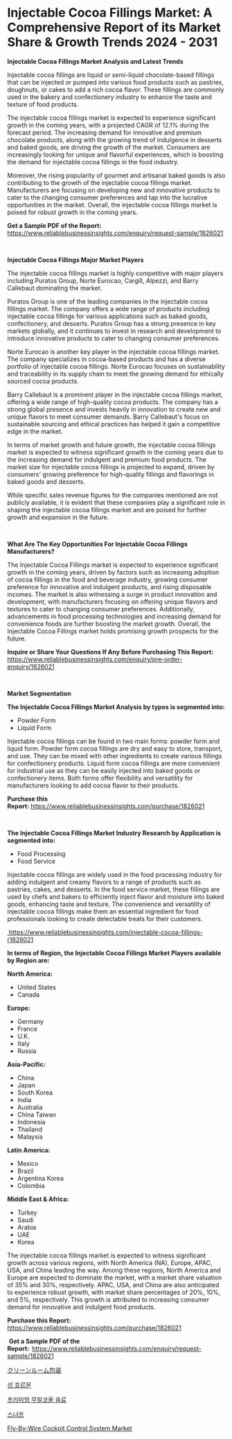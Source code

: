 <p><h1>Injectable Cocoa Fillings Market: A Comprehensive Report of its Market Share & Growth Trends 2024 - 2031</h1></p><p><strong>Injectable Cocoa Fillings Market Analysis and Latest Trends</strong></p>
<p><p>Injectable cocoa fillings are liquid or semi-liquid chocolate-based fillings that can be injected or pumped into various food products such as pastries, doughnuts, or cakes to add a rich cocoa flavor. These fillings are commonly used in the bakery and confectionery industry to enhance the taste and texture of food products.</p><p>The injectable cocoa fillings market is expected to experience significant growth in the coming years, with a projected CAGR of 12.1% during the forecast period. The increasing demand for innovative and premium chocolate products, along with the growing trend of indulgence in desserts and baked goods, are driving the growth of the market. Consumers are increasingly looking for unique and flavorful experiences, which is boosting the demand for injectable cocoa fillings in the food industry.</p><p>Moreover, the rising popularity of gourmet and artisanal baked goods is also contributing to the growth of the injectable cocoa fillings market. Manufacturers are focusing on developing new and innovative products to cater to the changing consumer preferences and tap into the lucrative opportunities in the market. Overall, the injectable cocoa fillings market is poised for robust growth in the coming years.</p></p>
<p><strong>Get a Sample PDF of the Report:&nbsp;</strong> <a href="https://www.reliablebusinessinsights.com/enquiry/request-sample/1826021">https://www.reliablebusinessinsights.com/enquiry/request-sample/1826021</a></p>
<p>&nbsp;</p>
<p><strong>Injectable Cocoa Fillings Major Market Players</strong></p>
<p><p>The injectable cocoa fillings market is highly competitive with major players including Puratos Group, Norte Eurocao, Cargill, Alpezzi, and Barry Callebaut dominating the market. </p><p>Puratos Group is one of the leading companies in the injectable cocoa fillings market. The company offers a wide range of products including injectable cocoa fillings for various applications such as baked goods, confectionery, and desserts. Puratos Group has a strong presence in key markets globally, and it continues to invest in research and development to introduce innovative products to cater to changing consumer preferences.</p><p>Norte Eurocao is another key player in the injectable cocoa fillings market. The company specializes in cocoa-based products and has a diverse portfolio of injectable cocoa fillings. Norte Eurocao focuses on sustainability and traceability in its supply chain to meet the growing demand for ethically sourced cocoa products.</p><p>Barry Callebaut is a prominent player in the injectable cocoa fillings market, offering a wide range of high-quality cocoa products. The company has a strong global presence and invests heavily in innovation to create new and unique flavors to meet consumer demands. Barry Callebaut's focus on sustainable sourcing and ethical practices has helped it gain a competitive edge in the market.</p><p>In terms of market growth and future growth, the injectable cocoa fillings market is expected to witness significant growth in the coming years due to the increasing demand for indulgent and premium food products. The market size for injectable cocoa fillings is projected to expand, driven by consumers' growing preference for high-quality fillings and flavorings in baked goods and desserts.</p><p>While specific sales revenue figures for the companies mentioned are not publicly available, it is evident that these companies play a significant role in shaping the injectable cocoa fillings market and are poised for further growth and expansion in the future.</p></p>
<p>&nbsp;</p>
<p><strong>What Are The Key Opportunities For Injectable Cocoa Fillings Manufacturers?</strong></p>
<p><p>The Injectable Cocoa Fillings market is expected to experience significant growth in the coming years, driven by factors such as increasing adoption of cocoa fillings in the food and beverage industry, growing consumer preference for innovative and indulgent products, and rising disposable incomes. The market is also witnessing a surge in product innovation and development, with manufacturers focusing on offering unique flavors and textures to cater to changing consumer preferences. Additionally, advancements in food processing technologies and increasing demand for convenience foods are further boosting the market growth. Overall, the Injectable Cocoa Fillings market holds promising growth prospects for the future.</p></p>
<p><strong>Inquire or Share Your Questions If Any Before Purchasing This Report:</strong> <a href="https://www.reliablebusinessinsights.com/enquiry/pre-order-enquiry/1826021">https://www.reliablebusinessinsights.com/enquiry/pre-order-enquiry/1826021</a></p>
<p>&nbsp;</p>
<p><strong>Market Segmentation</strong></p>
<p><strong>The Injectable Cocoa Fillings Market Analysis by types is segmented into:</strong></p>
<p><ul><li>Powder Form</li><li>Liquid Form</li></ul></p>
<p><p>Injectable cocoa fillings can be found in two main forms: powder form and liquid form. Powder form cocoa fillings are dry and easy to store, transport, and use. They can be mixed with other ingredients to create various fillings for confectionery products. Liquid form cocoa fillings are more convenient for industrial use as they can be easily injected into baked goods or confectionery items. Both forms offer flexibility and versatility for manufacturers looking to add cocoa flavor to their products.</p></p>
<p><strong>Purchase this Report:&nbsp;</strong><a href="https://www.reliablebusinessinsights.com/purchase/1826021">https://www.reliablebusinessinsights.com/purchase/1826021</a></p>
<p>&nbsp;</p>
<p><strong>The Injectable Cocoa Fillings Market Industry Research by Application is segmented into:</strong></p>
<p><ul><li>Food Processing</li><li>Food Service</li></ul></p>
<p><p>Injectable cocoa fillings are widely used in the food processing industry for adding indulgent and creamy flavors to a range of products such as pastries, cakes, and desserts. In the food service market, these fillings are used by chefs and bakers to efficiently inject flavor and moisture into baked goods, enhancing taste and texture. The convenience and versatility of injectable cocoa fillings make them an essential ingredient for food professionals looking to create delectable treats for their customers.</p></p>
<p><a href="https://www.reliablebusinessinsights.com/injectable-cocoa-fillings-r1826021">&nbsp;https://www.reliablebusinessinsights.com/injectable-cocoa-fillings-r1826021</a></p>
<p><strong>In terms of Region, the Injectable Cocoa Fillings Market Players available by Region are:</strong></p>
<p>
    <p> <strong> North America: </strong>
        <ul>
            <li>United States</li>
            <li>Canada</li>
        </ul>
        </p> 
    <p> <strong> Europe: </strong>
        <ul>
            <li>Germany</li>
            <li>France</li>
            <li>U.K.</li>
            <li>Italy</li>
            <li>Russia</li>
        </ul>
        </p> 
    <p> <strong> Asia-Pacific: </strong>
        <ul>
            <li>China</li>
            <li>Japan</li>
            <li>South Korea</li>
            <li>India</li>
            <li>Australia</li>
            <li>China Taiwan</li>
            <li>Indonesia</li>
            <li>Thailand</li>
            <li>Malaysia</li>
        </ul>
        </p> 
    <p> <strong> Latin America: </strong>
        <ul>
            <li>Mexico</li>
            <li>Brazil</li>
            <li>Argentina Korea</li>
            <li>Colombia</li>
        </ul>
        </p> 
    <p> <strong> Middle East & Africa: </strong>
        <ul>
            <li>Turkey</li>
            <li>Saudi</li>
            <li>Arabia</li>
            <li>UAE</li>
            <li>Korea</li>
        </ul>
    </p>
    </p>
<p><p>The injectable cocoa fillings market is expected to witness significant growth across various regions, with North America (NA), Europe, APAC, USA, and China leading the way. Among these regions, North America and Europe are expected to dominate the market, with a market share valuation of 35% and 30%, respectively. APAC, USA, and China are also anticipated to experience robust growth, with market share percentages of 20%, 10%, and 5%, respectively. This growth is attributed to increasing consumer demand for innovative and indulgent food products.</p></p>
<p><strong>Purchase this Report: </strong><a href="https://www.reliablebusinessinsights.com/purchase/1826021">https://www.reliablebusinessinsights.com/purchase/1826021</a></p>
<p>&nbsp;<strong>Get a Sample PDF of the Report:&nbsp;&nbsp;</strong><a href="https://www.reliablebusinessinsights.com/enquiry/request-sample/1826021">https://www.reliablebusinessinsights.com/enquiry/request-sample/1826021</a></p>
<p><strong></strong></p>
<p><p><a href="https://medium.com/@graysonwolfe1913/2024%E5%B9%B4%E3%81%8B%E3%82%892031%E5%B9%B4%E3%81%BE%E3%81%A7%E3%81%AE%E3%82%AF%E3%83%AA%E3%83%BC%E3%83%B3%E3%83%AB%E3%83%BC%E3%83%A0%E5%8C%85%E8%A3%85%E5%B8%82%E5%A0%B4%E3%81%AE%E6%88%90%E9%95%B7%E5%B1%95%E6%9C%9B%E3%81%AF-%E5%B8%82%E5%A0%B4%E3%81%AE%E3%83%88%E3%83%AC%E3%83%B3%E3%83%89%E5%88%86%E6%9E%90%E3%81%AB%E3%82%88%E3%82%8B%E3%82%A2%E3%83%97%E3%83%AA%E3%82%B1%E3%83%BC%E3%82%B7%E3%83%A7%E3%83%B3-%E5%9C%B0%E5%9F%9F%E3%81%AE%E5%B1%95%E6%9C%9B-%E3%81%8A%E3%82%88%E3%81%B3%E5%8F%8E%E7%9B%8A%E3%82%92%E8%80%83%E6%85%AE%E3%81%97%E3%81%A6-%E3%81%AEcagr%E3%81%A7%E4%BA%88%E6%B8%AC%E3%81%95%E3%82%8C%E3%81%A6%E3%81%84%E3%81%BE%E3%81%99-181117c9d9d0">クリーンルーム包装</a></p><p><a href="https://github.com/gambitz1998/Market-Research-Report-List-1/blob/main/1009394161135.md">성 호르몬</a></p><p><a href="https://medium.com/@koreycrooks2022/%EA%B8%80%EB%A1%9C%EB%B2%8C-%ED%94%84%EB%A6%AC%EB%AF%B8%EC%97%84-%EB%AC%B4%EC%95%8C%EC%BD%9C-%EC%9D%8C%EB%A3%8C-%EC%8B%9C%EC%9E%A5-%EB%B6%80%EB%AC%B8-%EC%A2%85%EB%A5%98-%EC%9D%91%EC%9A%A9-%EB%B6%84%EC%95%BC-%EC%8B%9C%EC%9E%A5-%ED%94%8C%EB%A0%88%EC%9D%B4%EC%96%B4-%EC%A0%84%EB%9E%B5-%EC%A7%80%EC%97%AD%EB%B3%84-%EC%84%B1%EC%9E%A5-%EC%9D%B8%EC%82%AC%EC%9D%B4%ED%8A%B8-%EB%B0%8F-%EB%AF%B8%EB%9E%98-%EC%A0%84%EB%A7%9D-2024-2031-42380a9b07e6">프리미엄 무알코올 음료</a></p><p><a href="https://github.com/AidenReinger/Market-Research-Report-List-1/blob/main/7469673161134.md">스너프</a></p><p><a href="https://github.com/whpnbwim9/Market-Research-Report-List-1/blob/main/fly-by-wire-cockpit-control-system-market.md">Fly-By-Wire Cockpit Control System Market</a></p></p>